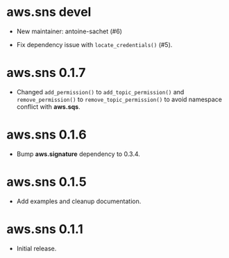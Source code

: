# aws.sns devel

* New maintainer: antoine-sachet (#6)

* Fix dependency issue with `locate_credentials()` (#5).

# aws.sns 0.1.7

* Changed `add_permission()` to `add_topic_permission()` and `remove_permission()` to `remove_topic_permission()` to avoid namespace conflict with **aws.sqs**.

# aws.sns 0.1.6

* Bump **aws.signature** dependency to 0.3.4.

# aws.sns 0.1.5

* Add examples and cleanup documentation.

# aws.sns 0.1.1

* Initial release.
